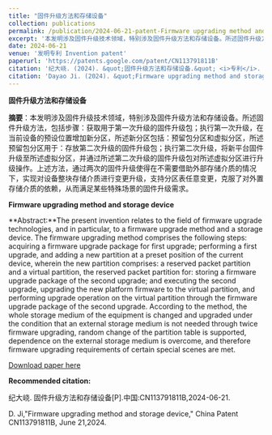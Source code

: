 ```yaml
---
title: "固件升级方法和存储设备"
collection: publications
permalink: /publication/2024-06-21-patent-Firmware upgrading method and storage device-46
excerpt: '本发明涉及固件升级技术领域，特别涉及固件升级方法和存储设备。所述固件升级方法，包括步骤：获取用于第一次升级的固件升级包；执行第一次升级，在当前设备的预设位置增加新分区，所述新分区包括：预留包分区和虚拟分区，所述预留包分区用于：存放第二次升级的固件升级包；执行第二次升级，将新平台固件升级至所述虚拟分区，并通过所述第二次升级的固件升级包对所述虚拟分区进行升级操作。上述方法，通过两次的固件升级使得在不需要借助外部存储介质的情况下，实现对设备整块存储介质进行变更升级，支持分区表任意变更，克服了对外置存储介质的依赖，从而满足某些特殊场景的固件升级需求.'
date: 2024-06-21
venue: '发明专利 Invention patent'
paperurl: 'https://patents.google.com/patent/CN113791811B'
citation: '纪大峣. (2024). &quot;固件升级方法和存储设备.&quot; <i>专利</i>. CN113791811B.'
citation: 'Dayao Ji. (2024). &quot;Firmware upgrading method and storage device.&quot; <i>China patent</i>. CN113791811B.'
---
```

**固件升级方法和存储设备**

**摘要**：本发明涉及固件升级技术领域，特别涉及固件升级方法和存储设备。所述固件升级方法，包括步骤：获取用于第一次升级的固件升级包；执行第一次升级，在当前设备的预设位置增加新分区，所述新分区包括：预留包分区和虚拟分区，所述预留包分区用于：存放第二次升级的固件升级包；执行第二次升级，将新平台固件升级至所述虚拟分区，并通过所述第二次升级的固件升级包对所述虚拟分区进行升级操作。上述方法，通过两次的固件升级使得在不需要借助外部存储介质的情况下，实现对设备整块存储介质进行变更升级，支持分区表任意变更，克服了对外置存储介质的依赖，从而满足某些特殊场景的固件升级需求。



**Firmware upgrading method and storage device**

**Abstract:**The present invention relates to the field of firmware upgrade technologies, and in particular, to a firmware upgrade method and a storage device. The firmware upgrading method comprises the following steps: acquiring a firmware upgrade package for first upgrade; performing a first upgrade, and adding a new partition at a preset position of the current device, wherein the new partition comprises: a reserved packet partition and a virtual partition, the reserved packet partition for: storing a firmware upgrade package of the second upgrade; and executing the second upgrade, upgrading the new platform firmware to the virtual partition, and performing upgrade operation on the virtual partition through the firmware upgrade package of the second upgrade. According to the method, the whole storage medium of the equipment is changed and upgraded under the condition that an external storage medium is not needed through twice firmware upgrading, random change of the partition table is supported, dependence on the external storage medium is overcome, and therefore firmware upgrading requirements of certain special scenes are met. 



[Download paper here](https://patents.google.com/patent/CN113791811B)



**Recommended citation:** 

纪大峣. 固件升级方法和存储设备[P].中国:CN113791811B,2024-06-21.

D. Ji,"Firmware upgrading method and storage device," China Patent CN113791811B, June 21,2024.





